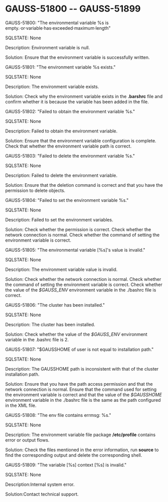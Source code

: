# GAUSS-51800 -- GAUSS-51899<a name="EN-US_TOPIC_0302073062"></a>

GAUSS-51800: "The environmental variable %s is empty.·or·variable·has·exceeded·maximum·length"

SQLSTATE: None

Description: Environment variable is null.

Solution: Ensure that the environment variable is successfully written.

GAUSS-51801: "The environment variable %s exists."

SQLSTATE: None

Description: The environment variable exists.

Solution: Check why the environment variable exists in the  **.barshrc**  file and confirm whether it is because the variable has been added in the file.

GAUSS-51802: "Failed to obtain the environment variable %s."

SQLSTATE: None

Description: Failed to obtain the environment variable.

Solution: Ensure that the environment variable configuration is complete. Check that whether the environment variable path is correct.

GAUSS-51803: "Failed to delete the environment variable %s."

SQLSTATE: None

Description: Failed to delete the environment variable.

Solution: Ensure that the deletion command is correct and that you have the permission to delete objects.

GAUSS-51804: "Failed to set the environment variable %s."

SQLSTATE: None

Description: Failed to set the environment variables.

Solution: Check whether the permission is correct. Check whether the network connection is normal. Check whether the command of setting the environment variable is correct.

GAUSS-51805: "The environmental variable \[%s\]'s value is invalid."

SQLSTATE: None

Description: The environment variable value is invalid.

Solution: Check whether the network connection is normal. Check whether the command of setting the environment variable is correct. Check whether the value of the  _$GAUSS\_ENV_  environment variable in the ./bashrc file is correct.

GAUSS-51806: "The cluster has been installed."

SQLSTATE: None

Description: The cluster has been installed.

Solution: Check whether the value of the  _$GAUSS\_ENV_  environment variable in the .bashrc file is 2.

GAUSS-51807: "$GAUSSHOME of user is not equal to installation path."

SQLSTATE: None

Description: The GAUSSHOME path is inconsistent with that of the cluster installation path.

Solution: Ensure that you have the path access permission and that the network connection is normal. Ensure that the command used for setting the environment variable is correct and that the value of the  _$GAUSSHOME_  environment variable in the ./bashrc file is the same as the path configured in the XML file.

GAUSS-51808: "The env file contains errmsg: %s."

SQLSTATE: None

Description: The environment variable file package  **/etc/profile**  contains error or output flows.

Solution: Check the files mentioned in the error information, run  **source**  to find the corresponding output and delete the corresponding shell.

GAUSS-51809: "The variable \[%s\] context \[%s\] is invalid."

SQLSTATE: None

Description:Internal system error.

Solution:Contact technical support.

